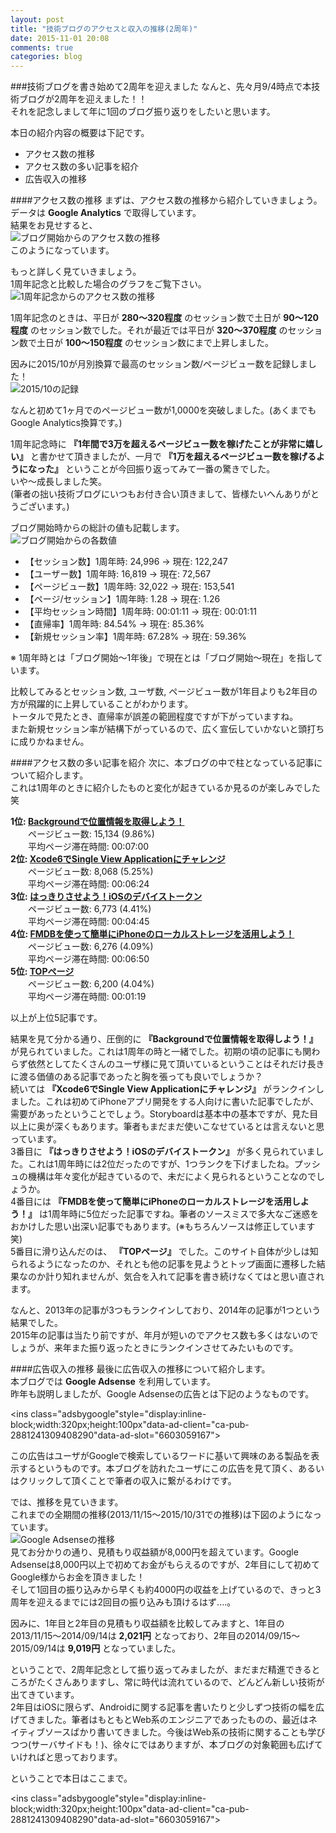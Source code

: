 ```yaml
---
layout: post
title: "技術ブログのアクセスと収入の推移(2周年)"
date: 2015-11-01 20:08
comments: true
categories: blog
---
```


###技術ブログを書き始めて2周年を迎えました
なんと、先々月9/4時点で本技術ブログが2周年を迎えました！！  
それを記念しまして年に1回のブログ振り返りをしたいと思います。  

本日の紹介内容の概要は下記です。  

* アクセス数の推移  
* アクセス数の多い記事を紹介  
* 広告収入の推移  

<!-- more -->

####アクセス数の推移
まずは、アクセス数の推移から紹介していきましょう。  
データは **Google Analytics** で取得しています。  
結果をお見せすると、  
![ブログ開始からのアクセス数の推移](/images/2anniversary1.png)  
このようになっています。  

もっと詳しく見ていきましょう。  
1周年記念と比較した場合のグラフをご覧下さい。  
![1周年記念からのアクセス数の推移](/images/2anniversary2.png)  

1周年記念のときは、平日が **280〜320程度** のセッション数で土日が **90〜120程度** のセッション数でした。それが最近では平日が **320〜370程度** のセッション数で土日が **100〜150程度** のセッション数にまで上昇しました。  

因みに2015/10が月別換算で最高のセッション数/ページビュー数を記録しました！  
![2015/10の記録](/images/2anniversary3.png)  

なんと初めて1ヶ月でのページビュー数が1,0000を突破しました。(あくまでもGoogle Analytics換算です。)  

1周年記念時に **『1年間で3万を超えるページビュー数を稼げたことが非常に嬉しい』** と書かせて頂きましたが、一月で **『1万を超えるページビュー数を稼げるようになった』** ということが今回振り返ってみて一番の驚きでした。  
いや〜成長しました笑。  
(筆者の拙い技術ブログにいつもお付き合い頂きまして、皆様たいへんありがとうございます。)  

ブログ開始時からの総計の値も記載します。  
![ブログ開始からの各数値](/images/2anniversary4.png)  

* 【セッション数】1周年時: 24,996 → 現在: 122,247  
* 【ユーザー数】1周年時: 16,819 → 現在: 72,567  
* 【ページビュー数】1周年時: 32,022 → 現在: 153,541  
* 【ページ/セッション】1周年時: 1.28 → 現在: 1.26  
* 【平均セッション時間】1周年時: 00:01:11 → 現在: 00:01:11  
* 【直帰率】1周年時: 84.54% → 現在: 85.36%  
* 【新規セッション率】1周年時: 67.28% → 現在: 59.36%  

※ 1周年時とは「ブログ開始〜1年後」で現在とは「ブログ開始〜現在」を指しています。  

比較してみるとセッション数, ユーザ数, ページビュー数が1年目よりも2年目の方が飛躍的に上昇していることがわかります。  
トータルで見たとき、直帰率が誤差の範囲程度ですが下がっていますね。  
また新規セッション率が結構下がっているので、広く宣伝していかないと頭打ちに成りかねません。  

####アクセス数の多い記事を紹介
次に、本ブログの中で柱となっている記事について紹介します。  
これは1周年のときに紹介したものと変化が起きているか見るのが楽しみでした笑  

**1位: [Backgroundで位置情報を取得しよう！](http://grandbig.github.io/blog/2013/09/27/location-nstimer/)**  
　　ページビュー数: 15,134 (9.86%)  
　　平均ページ滞在時間: 00:07:00  
**2位: [Xcode6でSingle View Applicationにチャレンジ](http://grandbig.github.io/blog/2014/09/20/xcode6-storyboard/)**  
　　ページビュー数: 8,068 (5.25%)  
　　平均ページ滞在時間: 00:06:24  
**3位: [はっきりさせよう！iOSのデバイストークン](http://grandbig.github.io/blog/2013/09/24/ios-devicetoken/)**  
　　ページビュー数: 6,773 (4.41%)  
　　平均ページ滞在時間: 00:04:45  
**4位: [FMDBを使って簡単にiPhoneのローカルストレージを活用しよう！](http://grandbig.github.io/blog/2013/11/30/fmdatabase/)**  
　　ページビュー数: 6,276 (4.09%)  
　　平均ページ滞在時間: 00:06:50  
**5位: [TOPページ](http://grandbig.github.io/)**  
　　ページビュー数: 6,200 (4.04%)  
　　平均ページ滞在時間: 00:01:19  

以上が上位5記事です。  

結果を見て分かる通り、圧倒的に **『Backgroundで位置情報を取得しよう！』** が見られていました。これは1周年の時と一緒でした。初期の頃の記事にも関わらず依然としてたくさんのユーザ様に見て頂いているということはそれだけ長きに渡る価値のある記事であったと胸を張っても良いでしょうか？  
続いては **『Xcode6でSingle View Applicationにチャレンジ』** がランクインしました。これは初めてiPhoneアプリ開発をする人向けに書いた記事でしたが、需要があったということでしょう。Storyboardは基本中の基本ですが、見た目以上に奥が深くもあります。筆者もまだまだ使いこなせているとは言えないと思っています。  
3番目に **『はっきりさせよう！iOSのデバイストークン』** が多く見られていました。これは1周年時には2位だったのですが、1つランクを下げましたね。プッシュの機構は年々変化が起きているので、未だによく見られるということなのでしょうか。  
4番目には **『FMDBを使って簡単にiPhoneのローカルストレージを活用しよう！』** は1周年時に5位だった記事ですね。筆者のソースミスで多大なご迷惑をおかけした思い出深い記事でもあります。(※もちろんソースは修正しています笑)  
5番目に滑り込んだのは、 **『TOPページ』** でした。このサイト自体が少しは知られるようになったのか、それとも他の記事を見ようとトップ画面に遷移した結果なのか計り知れませんが、気合を入れて記事を書き続けなくてはと思い直されます。  

なんと、2013年の記事が3つもランクインしており、2014年の記事が1つという結果でした。  
2015年の記事は当たり前ですが、年月が短いのでアクセス数も多くはないのでしょうが、来年また振り返ったときにランクインさせてみたいものです。  

####広告収入の推移
最後に広告収入の推移について紹介します。  
本ブログでは **Google Adsense** を利用しています。  
昨年も説明しましたが、Google Adsenseの広告とは下記のようなものです。  
<script async src="//pagead2.googlesyndication.com/pagead/js/adsbygoogle.js"></script>
<ins class="adsbygoogle"style="display:inline-block;width:320px;height:100px"data-ad-client="ca-pub-2881241309408290"data-ad-slot="6603059167"></ins>
<script>
(adsbygoogle = window.adsbygoogle || []).push({});
</script>

この広告はユーザがGoogleで検索しているワードに基いて興味のある製品を表示するというものです。本ブログを訪れたユーザにこの広告を見て頂く、あるいはクリックして頂くことで筆者の収入に繋がるわけです。  

では、推移を見ていきます。  
これまでの全期間の推移(2013/11/15〜2015/10/31での推移)は下図のようになっています。  
![Google Adsenseの推移](/images/2anniversary5.png)  
見てお分かりの通り、見積もり収益額が8,000円を超えています。Google Adsenseは8,000円以上で初めてお金がもらえるのですが、2年目にして初めてGoogle様からお金を頂きました！  
そして1回目の振り込みから早くも約4000円の収益を上げているので、きっと3周年を迎えるまでには2回目の振り込みも頂けるはず....。  

因みに、1年目と2年目の見積もり収益額を比較してみますと、1年目の2013/11/15〜2014/09/14は **2,021円** となっており、2年目の2014/09/15〜2015/09/14は **9,019円** となっていました。  

ということで、2周年記念として振り返ってみましたが、まだまだ精進できるところがたくさんありますし、常に時代は流れているので、どんどん新しい技術が出てきています。  
2年目はiOSに限らず、Androidに関する記事を書いたりと少しずつ技術の幅を広げてきました。筆者はもともとWeb系のエンジニアであったものの、最近はネイティブソースばかり書いてきました。今後はWeb系の技術に関することも学びつつ(サーバサイドも！)、徐々にではありますが、本ブログの対象範囲も広げていければと思っております。  

ということで本日はここまで。  

<script async src="//pagead2.googlesyndication.com/pagead/js/adsbygoogle.js"></script>
<ins class="adsbygoogle"style="display:inline-block;width:320px;height:100px"data-ad-client="ca-pub-2881241309408290"data-ad-slot="6603059167"></ins>
<script>
(adsbygoogle = window.adsbygoogle || []).push({});
</script>
